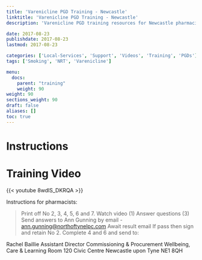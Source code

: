 ```yaml
---
title: 'Varenicline PGD Training - Newcastle'
linktitle: 'Varenicline PGD Training - Newcastle'
description: 'Varenicline PGD training resources for Newcastle pharmacists'

date: 2017-08-23
publishdate: 2017-08-23
lastmod: 2017-08-23

categories: ['Local-Services', 'Support', 'Videos', 'Training', 'PGDs']
tags: ['Smoking', 'NRT', 'Varenicline']

menu:
  docs:
    parent: "training"
    weight: 90
weight: 90
sections_weight: 90
draft: false
aliases: []
toc: true
---
```


# Instructions



# Training Video

{{< youtube 8wdlS_DKRQA >}}

Instructions for pharmacists:
 
> Print off No 2, 3, 4, 5, 6 and 7.
> Watch video (1)
> Answer questions (3) 
> Send answers to Ann Gunning by email - ann.gunning@northoftynelpc.com
> Await result email
> If pass then sign and retain No 2.  Complete 4 and 6 and send to:
 
Rachel Baillie
Assistant Director  Commissioning & Procurement
Wellbeing, Care & Learning
Room 120
Civic Centre
Newcastle upon Tyne
NE1 8QH
